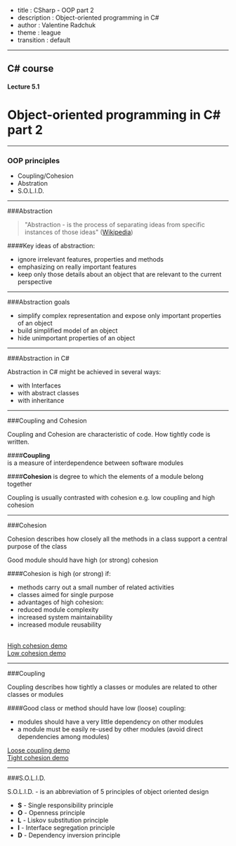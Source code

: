 - title : CSharp - OOP part 2
- description : Object-oriented programming in C#
- author : Valentine Radchuk
- theme : league
- transition : default

***
## C# course
#### Lecture 5.1
# Object-oriented programming in C# part 2

***
### OOP principles

- Coupling/Cohesion
- Abstration
- S.O.L.I.D.

***
###Abstraction

>"Abstraction - is the process of separating ideas from specific instances of those ideas" (<a href="www.wikipedia.org">Wikipedia</a>)   

####Key ideas of abstraction:
- ignore irrelevant features, properties and methods
- emphasizing on really important features
- keep only those details about an object that are relevant to the current perspective

---
###Abstraction goals

- simplify complex representation and expose only important properties of an object
- build simplified model of an object
- hide unimportant properties of an object

---
###Abstraction in C#

Abstraction in C# might be achieved in several ways:

- with Interfaces
- with abstract classes
- with inheritance

***
###Coupling and Cohesion

Coupling and Cohesion are characteristic of code. How tightly code is written.

####**Coupling**    
is a measure of interdependence between software modules

####**Cohesion** 
is degree to which the elements of a module belong together


Coupling is usually contrasted with cohesion e.g. low coupling and high cohesion

***
###Cohesion

Cohesion describes how closely all the methods in a class support a central purpose of the class

Good module should have high (or strong) cohesion

####Cohesion is high (or strong) if:
- methods carry out a small number of related activities
- classes aimed for single purpose
- advantages of high cohesion:
- reduced module complexity
- increased system maintainability
- increased module reusability

<br />
<a href="https://dotnetfiddle.net/JJd2gz">High cohesion demo</a>  
<br />
<a href="https://dotnetfiddle.net/3dBoQZ">Low cohesion demo</a>

---
###Coupling

Coupling describes how tightly a classes or modules are related to other classes or modules

####Good class or method should have low (loose) coupling:

- modules should have a very little dependency on other modules
- a module must be easily re-used by other modules (avoid direct dependencies among modules)   

<a href="https://dotnetfiddle.net/koaQxj">Loose coupling demo</a>
<br />
<a href="https://dotnetfiddle.net/NPgw9h">Tight cohesion demo</a>

***
###S.O.L.I.D.

S.O.L.I.D. - is an abbreviation of 5 principles of object oriented design

- **S** - Single responsibility principle   
- **O** - Openness principle   
- **L** - Liskov substitution principle   
- **I** - Interface segregation principle   
- **D** - Dependency inversion principle   